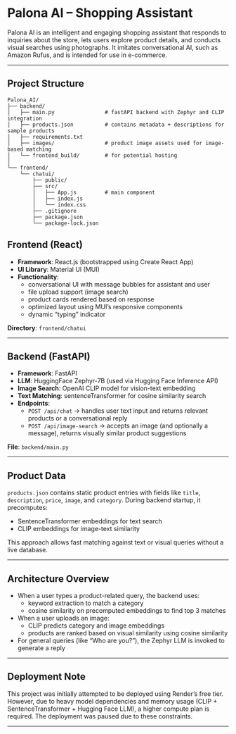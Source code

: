 # Palona AI – Shopping Assistant

Palona AI is an intelligent and engaging shopping assistant that responds to inquiries about the store, lets users explore product details, and conducts visual searches using photographs. It imitates conversational AI, such as Amazon Rufus, and is intended for use in e-commerce.

---

## Project Structure

```
Palona_AI/
├── backend/
│   ├── main.py                # fastAPI backend with Zephyr and CLIP integration
│   ├── products.json          # contains metadata + descriptions for sample products
│   ├── requirements.txt      
│   ├── images/                # product image assets used for image-based matching
│   └── frontend_build/        # for potential hosting
│
└── frontend/
    └── chatui/               
        ├── public/            
        ├── src/               
        │   ├── App.js         # main component
        │   ├── index.js
        │   └── index.css      
        ├── .gitignore         
        ├── package.json       
        └── package-lock.json

```
## Frontend (React)

- **Framework**: React.js (bootstrapped using Create React App)
- **UI Library**: Material UI (MUI)
- **Functionality**:
  - conversational UI with message bubbles for assistant and user
  - file upload support (image search)
  - product cards rendered based on response
  - optimized layout using MUI’s responsive components
  - dynamic “typing” indicator

**Directory**: `frontend/chatui`

---

## Backend (FastAPI)

- **Framework**: FastAPI
- **LLM**: HuggingFace Zephyr-7B (used via Hugging Face Inference API)
- **Image Search**: OpenAI CLIP model for vision-text embedding
- **Text Matching**: sentenceTransformer for cosine similarity search
- **Endpoints**:
  - `POST /api/chat` → handles user text input and returns relevant products or a conversational reply
  - `POST /api/image-search` → accepts an image (and optionally a message), returns visually similar product suggestions

**File**: `backend/main.py`

---

## Product Data

`products.json` contains static product entries with fields like `title`, `description`, `price`, `image`, and `category`. During backend startup, it precomputes:

- SentenceTransformer embeddings for text search
- CLIP embeddings for image-text similarity

This approach allows fast matching against text or visual queries without a live database.

---

## Architecture Overview

- When a user types a product-related query, the backend uses:
  - keyword extraction to match a category
  - cosine similarity on precomputed embeddings to find top 3 matches
- When a user uploads an image:
  - CLIP predicts category and image embeddings
  - products are ranked based on visual similarity using cosine similarity
- For general queries (like “Who are you?”), the Zephyr LLM is invoked to generate a reply

---

## Deployment Note

This project was initially attempted to be deployed using Render’s free tier. However, due to heavy model dependencies and memory usage (CLIP + SentenceTransformer + Hugging Face LLM), a higher compute plan is required. The deployment was paused due to these constraints.

---
